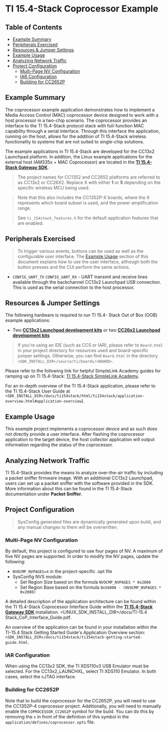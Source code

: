 TI 15.4-Stack Coprocessor Example
============================

## Table of Contents

* [Example Summary](#ExampleSummary)
* [Peripherals Exercised](#PeripheralsExercised)
* [Resources & Jumper Settings](#Resources&JumperSettings)
* [Example Usage](#ExampleUsage)
* [Analyzing Network Traffic](#AnalyzingNetworkTraffic)
* [Project Configuration](#ProjectConfiguration)
  * [Multi-Page NV Configuration](#MultiPageNVConfiguration)
  * [IAR Configuration](#IARConfiguration)
  * [Building for CC2652P](#BuildingforCC2652P)

## <a name="ExampleSummary"></a>Example Summary

The coprocessor example application demonstrates how to implement a Media Access Control (MAC) coprocessor device designed to work with a host processor in a two-chip scenario. The coprocessor provides an interface to the TI 15.4-Stack protocol stack with full-function MAC capability through a serial interface. Through this interface the application, running on the host, allows for the addition of TI 15.4-Stack wireless functionality to systems that are not suited to single-chip solutions.

The example applications in TI 15.4-Stack are developed for the CC13x2 Launchpad platform. In addition, the Linux example applications for the external host (AM335x + MAC Coprocessor) are located in the [**TI 15.4-Stack Gateway SDK**](http://www.ti.com/tool/ti-15.4-stack-gateway-linux-sdk).

> The project names for CC1352 and CC2652 platforms are referred to as CC13x2 or CC26X2. Replace X with either **1** or **5** depending on the specific wireless MCU being used.

> Note that this also includes the CC1352P-X boards, where the X represents which board subset is used, and the power amplification range.

> See `ti_154stack_features.h` for the default application features that are enabled.

## <a name="PeripheralsExercised"></a>Peripherals Exercised

> To trigger various events, buttons can be used as well as the configurable user interface.
> The [Example Usage](#ExampleUsage) section of this document explains how to use the user interface, although both the button presses and the CUI perform the
> same actions.

* `CONFIG_UART_TX` `CONFIG_UART_RX` - UART transmit and receive lines available through the backchannel CC13x2 Launchpad USB connection. This is used as the serial connection to the host processor.

## <a name="Resources&JumperSettings"></a>Resources & Jumper Settings

The following hardware is required to run TI 15.4-
Stack Out of Box (OOB) example applications:

* Two [**CC13x2 Launchpad development kits**](http://www.ti.com/tool/launchxl-cc1352r1) or two [**CC26x2 Launchpad development kits**](http://www.ti.com/tool/launchxl-cc26x2r1)

> If you're using an IDE (such as CCS or IAR), please refer to `Board.html` in
your project directory for resources used and board-specific jumper settings.
Otherwise, you can find `Board.html` in the directory
`<SDK_INSTALL_DIR>/source/ti/boards/<BOARD>`.

Please refer to the following link for helpful SimpleLink Academy guides for ramping up
on TI 15.4-Stack: [TI 15.4-Stack SimpleLink Academy](https://dev.ti.com/tirex/explore/node?node=ABRXrYdFS1e-0P3PY6NmNg__pTTHBmu__LATEST).

For an in-depth overview of the TI 15.4-Stack application, please refer to the TI 15.4-Stack User Guide at
`<SDK_INSTALL_DIR>/docs/ti154stack/html/ti154stack/application-overview.html#application-overview`).

## <a name="ExampleUsage"></a>Example Usage

This example project implements a coprocessor device and as such does not directly provide a user interface.
After flashing the coprocessor application to the target device, the host collector application will output information
regarding the status of the coprocessor.

## <a name="AnalyzingNetworkTraffic"></a>Analyzing Network Traffic

TI 15.4-Stack provides the means to analyze over-the-air traffic by including a packet sniffer firmware image. With an additional CC13x2 Launchpad, users can set up a packet sniffer with the software provided in the SDK. More information about this can be found in the TI 15.4-Stack documentation under **Packet Sniffer**.

## <a name="ProjectConfiguration"></a>Project Configuration

> SysConfig generated files are dynamically generated upon build, and any manual changes to them will be overwritten.

### <a name="MultiPageNVConfiguration"></a>Multi-Page NV Configuration

By default, this project is configured to use four pages of NV. A maximum of five NV pages are supported. In order to modify the NV pages, update the following:

* `NVOCMP_NVPAGES=4` in the project-specific .opt file
* SysConfig NVS module:
   * Set Region Size based on the formula `NVOCMP_NVPAGES * 0x2000`
   * Set Region Base based on the formula `0x56000 - (NVOCMP_NVPAGES * 0x2000)`

A detailed description of the application architecture can be found within the TI 15.4-Stack Coprocessor Interface Guide
within the [**TI 15.4-Stack Gateway SDK**](http://www.ti.com/tool/ti-15.4-stack-gateway-linux-sdk) installation.
<LINUX_SDK_INSTALL_DIR>/docs/TI-15.4 Stack_CoP_Interface_Guide.pdf.

An overview of the application can be found in your installation within the
TI-15.4 Stack Getting Started Guide's Application Overview section: `<SDK_INSTALL_DIR>/docs/ti154stack/ti154stack-getting-started-guide.html`.

### <a name="IARConfiguration"></a>IAR Configuration

When using the CC13x2 SDK, the TI XDS110v3 USB Emulator must
be selected. For the CC13x2_LAUNCHXL, select TI XDS110 Emulator. In both cases,
select the cJTAG interface.

### <a name="BuildingforCC2652P"></a>Building for CC2652P

Note that to build the coprocessor for the CC2652P, you will need to use the CC1352P-4 coprocessor project. Additionally,
you will need to manually enable the `COPROCESSOR_CC2652P` symbol for the build. You can do this by removing the `x` in
front of the definition of this symbol in the `application/defines/coprocessor.opts` file.
